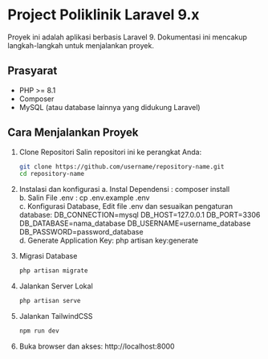 
# Project Poliklinik Laravel 9.x

Proyek ini adalah aplikasi berbasis Laravel 9. Dokumentasi ini mencakup langkah-langkah untuk menjalankan proyek.


## Prasyarat

- PHP >= 8.1
- Composer
- MySQL (atau database lainnya yang didukung Laravel)


## Cara Menjalankan Proyek

 1. Clone Repositori Salin repositori ini ke perangkat Anda:
    ```bash
    git clone https://github.com/username/repository-name.git
    cd repository-name
    ```
 2. Instalasi dan konfigurasi 
 a. Instal Dependensi : composer install  
 b. Salin File .env : cp .env.example .env  
 c. Konfigurasi Database, Edit file .env dan sesuaikan pengaturan database:            DB_CONNECTION=mysql DB_HOST=127.0.0.1 DB_PORT=3306 DB_DATABASE=nama_database DB_USERNAME=username_database DB_PASSWORD=password_database  
 d. Generate Application Key: php artisan key:generate

 3. Migrasi Database
    ```bash
    php artisan migrate
    ```
 4. Jalankan Server Lokal
    ```bash
    php artisan serve
    ```
 5. Jalankan TailwindCSS
    ```bash
    npm run dev
    ```
 6. Buka browser dan akses: http://localhost:8000

